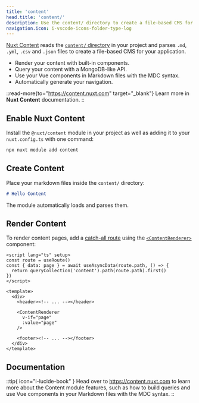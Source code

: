 ```yaml
---
title: 'content'
head.title: 'content/'
description: Use the content/ directory to create a file-based CMS for your application.
navigation.icon: i-vscode-icons-folder-type-log
---
```


[Nuxt Content](https://content.nuxt.com) reads the [`content/` directory](/docs/4.x/guide/directory-structure/content) in your project and parses `.md`, `.yml`, `.csv` and `.json` files to create a file-based CMS for your application.

- Render your content with built-in components.
- Query your content with a MongoDB-like API.
- Use your Vue components in Markdown files with the MDC syntax.
- Automatically generate your navigation.

::read-more{to="https://content.nuxt.com" target="_blank"}
Learn more in **Nuxt Content** documentation.
::

## Enable Nuxt Content

Install the `@nuxt/content` module in your project as well as adding it to your `nuxt.config.ts` with one command:

```bash [Terminal]
npx nuxt module add content
```

## Create Content

Place your markdown files inside the `content/` directory:

```md [content/index.md]
# Hello Content
```

The module automatically loads and parses them.

## Render Content

To render content pages, add a [catch-all route](/docs/4.x/guide/directory-structure/app/pages/#catch-all-route) using the [`<ContentRenderer>`](https://content.nuxt.com/docs/components/content-renderer) component:

```vue [app/pages/[...slug\\].vue]
<script lang="ts" setup>
const route = useRoute()
const { data: page } = await useAsyncData(route.path, () => {
  return queryCollection('content').path(route.path).first()
})
</script>

<template>
  <div>
    <header><!-- ... --></header>

    <ContentRenderer
      v-if="page"
      :value="page"
    />

    <footer><!-- ... --></footer>
  </div>
</template>
```

## Documentation

::tip{ icon="i-lucide-book" }
Head over to <https://content.nuxt.com> to learn more about the Content module features, such as how to build queries and use Vue components in your Markdown files with the MDC syntax.
::
